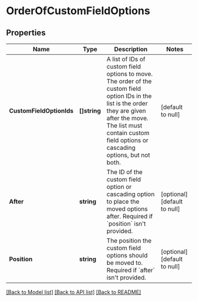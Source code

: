 # OrderOfCustomFieldOptions

## Properties
Name | Type | Description | Notes
------------ | ------------- | ------------- | -------------
**CustomFieldOptionIds** | **[]string** | A list of IDs of custom field options to move. The order of the custom field option IDs in the list is the order they are given after the move. The list must contain custom field options or cascading options, but not both. | [default to null]
**After** | **string** | The ID of the custom field option or cascading option to place the moved options after. Required if &#x60;position&#x60; isn&#x27;t provided. | [optional] [default to null]
**Position** | **string** | The position the custom field options should be moved to. Required if &#x60;after&#x60; isn&#x27;t provided. | [optional] [default to null]

[[Back to Model list]](../README.md#documentation-for-models) [[Back to API list]](../README.md#documentation-for-api-endpoints) [[Back to README]](../README.md)


